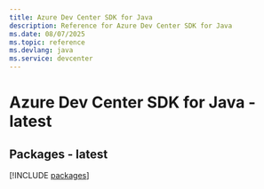 ```yaml
---
title: Azure Dev Center SDK for Java
description: Reference for Azure Dev Center SDK for Java
ms.date: 08/07/2025
ms.topic: reference
ms.devlang: java
ms.service: devcenter
---
```

# Azure Dev Center SDK for Java - latest
## Packages - latest
[!INCLUDE [packages](dev-center-index.md)]